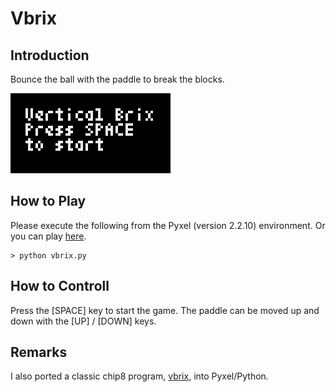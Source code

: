 # Vbrix 

## Introduction

Bounce the ball with the paddle to break the blocks. 

![](https://github.com/jay-kumogata/RetroGames/blob/main/pyxel/vbrix/screenshots/vbrix02.gif)

## How to Play

Please execute the following from the Pyxel (version 2.2.10) environment.
Or you can play [here](https://kitao.github.io/pyxel/wasm/launcher/?run=jay-kumogata.RetroGames.pyxel.vbrix.vbrix).

	> python vbrix.py

## How to Controll

Press the [SPACE] key to start the game.
The paddle can be moved up and down with the [UP] / [DOWN] keys.

## Remarks

I also ported a classic chip8 program, [vbrix](https://johnearnest.github.io/Octo/index.html?key=drtrCk7o), into Pyxel/Python.